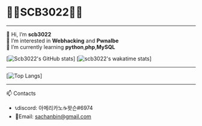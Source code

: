 # 🐱‍💻SCB3022🐱‍💻

***

👋 Hi, I’m **scb3022**   
👀 I’m interested in **Webhacking** and **Pwnalbe**   
🌱 I’m currently learning **python**,**php**,**MySQL**

[![Scb3022's GitHub stats](https://github-readme-stats.vercel.app/api?username=scb3022&show_icons=true&theme=radical)]
[![scb3022's wakatime stats](https://github-readme-stats.vercel.app/api/wakatime?username=scb3022&theme=radical&layout=compact)]
***

[![Top Langs](https://github-readme-stats.vercel.app/api/top-langs/?username=scb3022&layout=compact&theme=radical)]

***

📫 Contacts 
* 📞discord: 아메리카노☕왓슨#6974
* 📧Email: <sachanbin@gmail.com>

